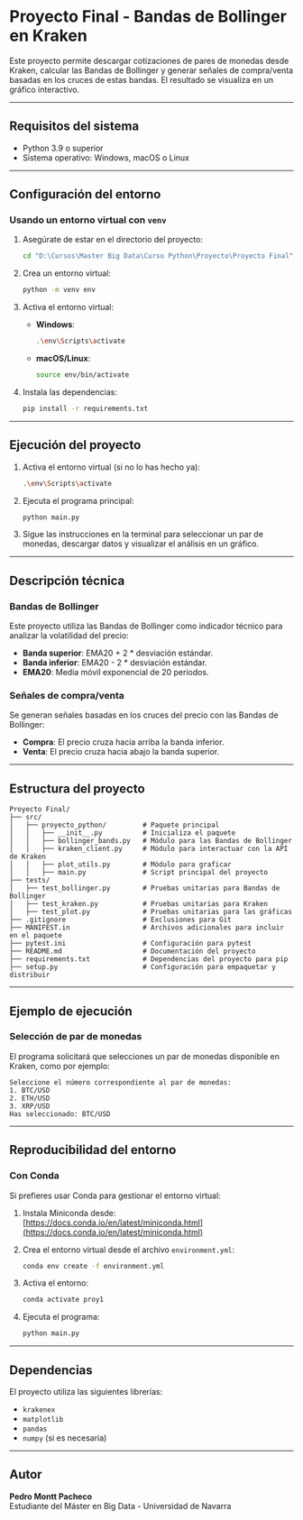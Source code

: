 # Proyecto Final - Bandas de Bollinger en Kraken

Este proyecto permite descargar cotizaciones de pares de monedas desde Kraken, calcular las Bandas de Bollinger y generar señales de compra/venta basadas en los cruces de estas bandas. El resultado se visualiza en un gráfico interactivo.

---

## **Requisitos del sistema**
- Python 3.9 o superior
- Sistema operativo: Windows, macOS o Linux

---

## **Configuración del entorno**

### **Usando un entorno virtual con `venv`**
1. Asegúrate de estar en el directorio del proyecto:
   ```bash
   cd "D:\Cursos\Master Big Data\Curso Python\Proyecto\Proyecto Final"
   ```

2. Crea un entorno virtual:
   ```bash
   python -m venv env
   ```

3. Activa el entorno virtual:
   - **Windows**:
     ```bash
     .\env\Scripts\activate
     ```
   - **macOS/Linux**:
     ```bash
     source env/bin/activate
     ```

4. Instala las dependencias:
   ```bash
   pip install -r requirements.txt
   ```

---

## **Ejecución del proyecto**

1. Activa el entorno virtual (si no lo has hecho ya):
   ```bash
   .\env\Scripts\activate
   ```

2. Ejecuta el programa principal:
   ```bash
   python main.py
   ```

3. Sigue las instrucciones en la terminal para seleccionar un par de monedas, descargar datos y visualizar el análisis en un gráfico.

---

## **Descripción técnica**

### **Bandas de Bollinger**
Este proyecto utiliza las Bandas de Bollinger como indicador técnico para analizar la volatilidad del precio:
- **Banda superior**: EMA20 + 2 * desviación estándar.
- **Banda inferior**: EMA20 - 2 * desviación estándar.
- **EMA20**: Media móvil exponencial de 20 periodos.

### **Señales de compra/venta**
Se generan señales basadas en los cruces del precio con las Bandas de Bollinger:
- **Compra**: El precio cruza hacia arriba la banda inferior.
- **Venta**: El precio cruza hacia abajo la banda superior.

---

## **Estructura del proyecto**

```plaintext
Proyecto Final/
├── src/
│   ├── proyecto_python/         # Paquete principal
│   │   ├── __init__.py          # Inicializa el paquete
│   │   ├── bollinger_bands.py   # Módulo para las Bandas de Bollinger
│   │   ├── kraken_client.py     # Módulo para interactuar con la API de Kraken
│   │   ├── plot_utils.py        # Módulo para graficar
│   │   ├── main.py              # Script principal del proyecto
├── tests/
│   ├── test_bollinger.py        # Pruebas unitarias para Bandas de Bollinger
│   ├── test_kraken.py           # Pruebas unitarias para Kraken
│   ├── test_plot.py             # Pruebas unitarias para las gráficas
├── .gitignore                   # Exclusiones para Git
├── MANIFEST.in                  # Archivos adicionales para incluir en el paquete
├── pytest.ini                   # Configuración para pytest
├── README.md                    # Documentación del proyecto
├── requirements.txt             # Dependencias del proyecto para pip
├── setup.py                     # Configuración para empaquetar y distribuir
```

---

## **Ejemplo de ejecución**

### **Selección de par de monedas**
El programa solicitará que selecciones un par de monedas disponible en Kraken, como por ejemplo:
```plaintext
Seleccione el número correspondiente al par de monedas:
1. BTC/USD
2. ETH/USD
3. XRP/USD
Has seleccionado: BTC/USD
```

---

## **Reproducibilidad del entorno**

### **Con Conda**
Si prefieres usar Conda para gestionar el entorno virtual:
1. Instala Miniconda desde: [https://docs.conda.io/en/latest/miniconda.html](https://docs.conda.io/en/latest/miniconda.html)
2. Crea el entorno virtual desde el archivo `environment.yml`:
   ```bash
   conda env create -f environment.yml
   ```
3. Activa el entorno:
   ```bash
   conda activate proy1
   ```

4. Ejecuta el programa:
   ```bash
   python main.py
   ```

---

## **Dependencias**
El proyecto utiliza las siguientes librerías:
- `krakenex`
- `matplotlib`
- `pandas`
- `numpy` (si es necesaria)

---

## **Autor**
**Pedro Montt Pacheco**  
Estudiante del Máster en Big Data - Universidad de Navarra